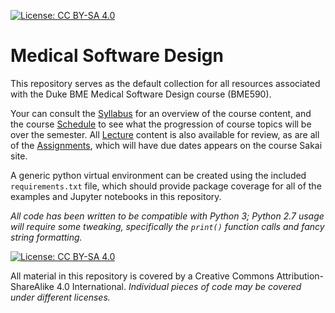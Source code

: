  [![License: CC BY-SA 4.0](https://img.shields.io/badge/License-CC%20BY--SA%204.0-lightgrey.svg)](https://creativecommons.org/licenses/by-sa/4.0/)

# Medical Software Design 

This repository serves as the default collection for all resources associated
with the Duke BME Medical Software Design course (BME590).

Your can consult the [Syllabus](syllabus.md) for an overview of the course
content, and the course [Schedule](schedule.md) to see what the progression of
course topics will be over the semester.  All [Lecture](Lecture/) content is
also available for review, as are all of the [Assignments](Assignments/), which
will have due dates appears on the course Sakai site.

A generic python virtual environment can be created using the included
`requirements.txt` file, which should provide package coverage for all of the
examples and Jupyter notebooks in this repository.  

*All code has been written to be compatible with Python 3; Python 2.7 usage
will require some tweaking, specifically the `print()` function calls and fancy
string formatting.*

[![License: CC BY-SA 4.0](https://licensebuttons.net/l/by-sa/4.0/80x15.png)](https://creativecommons.org/licenses/by-sa/4.0/)

All material in this repository is covered by a Creative Commons
Attribution-ShareAlike 4.0 International.  *Individual pieces of code may be
covered under different licenses.*

